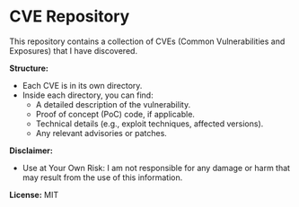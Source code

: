 # CVE Repository

This repository contains a collection of CVEs (Common Vulnerabilities and Exposures) that I have discovered. 

**Structure:**
* Each CVE is in its own directory.
* Inside each directory, you can find:
  * A detailed description of the vulnerability.
  * Proof of concept (PoC) code, if applicable.
  * Technical details (e.g., exploit techniques, affected versions).
  * Any relevant advisories or patches.

**Disclaimer:** 
* Use at Your Own Risk: I am not responsible for any damage or harm that may result from the use of this information.


**License:**
MIT
